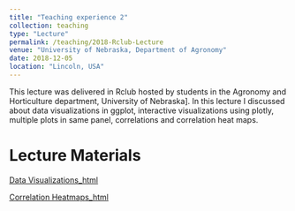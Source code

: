 ```yaml
---
title: "Teaching experience 2"
collection: teaching
type: "Lecture"
permalink: /teaching/2018-Rclub-Lecture
venue: "University of Nebraska, Department of Agronomy"
date: 2018-12-05
location: "Lincoln, USA"
---
```


This lecture was delivered in Rclub hosted by students in the Agronomy and Horticulture department, University of Nebraska]. In this lecture I discussed about data visualizations in ggplot, interactive visualizations using plotly, multiple plots in same panel, correlations and correlation heat maps. 

Lecture Materials
======

<a href='http://whussain2.github.io/Materials/Teaching/Rclub_basicdataVis.html'>Data Visualizations_html</a>

<a href='http://whussain2.github.io/Materials/Teaching/Correlation_heaptmaps.html'>Correlation Heatmaps_html</a>


